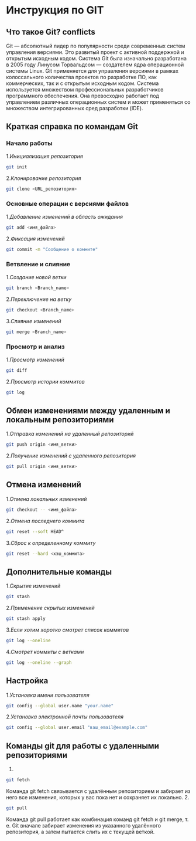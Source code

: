 # Инструкция по GIT

## **Что такое Git?** conflicts

Git — абсолютный лидер по популярности среди современных систем управления версиями. Это развитый проект с активной поддержкой и открытым исходным кодом. Система Git была изначально разработана в 2005 году Линусом Торвальдсом — создателем ядра операционной системы Linux. Git применяется для управления версиями в рамках колоссального количества проектов по разработке ПО, как коммерческих, так и с открытым исходным кодом. Система используется множеством профессиональных разработчиков программного обеспечения. Она превосходно работает под управлением различных операционных систем и может применяться со множеством интегрированных сред разработки (IDE).

## Краткая справка по командам Git

### **Начало работы**

1.*Инициализация репозитория*

```sh
git init
```
2.*Клонирование репозитория*
```sh
git clone <URL_репозитория>
```
### **Основные операции с версиями файлов**

1.*Добавление изменений в область ожидания*
```sh
git add <имя_файла>
```
2.*Фиксация изменений*
```sh
git commit -m "Сообщение о коммите"
```
### **Ветвление и слияние**

1.*Создание новой ветки*
```sh
git branch <Branch_name>
```
2.*Переключение на ветку*
```sh
git checkout <Branch_name>
```
3.*Слияние изменений*
```sh
git merge <Branch_name>
```
### **Просмотр и анализ**

1.*Просмотр изменений*
```sh
git diff
```
2.*Просмотр истории коммитов*
```sh
git log
```
## **Обмен изменениями между удаленным и локальным репозиториями**
1.*Отправка изменений на удаленный репозиторий*
```sh
git push origin <имя_ветки>
```
2.*Получение изменений с удаленного репозитория*
```sh
git pull origin <имя_ветки>
```
## **Отмена изменений**
1.*Отмена локальных изменений*
```sh
git checkout -- <имя_файла>
```
2.*Отмена последнего коммита*
```sh
git reset --soft HEAD^
```
3.*Сброс к определенному коммиту*
```sh
git reset --hard <хэш_коммита>
```
## **Дополнительные команды**
1.*Скрытие изменений*
```sh
git stash
```
2.*Применение скрытых изменений*
```sh
git stash apply
```
3.*Если хотим хоротко смотрет список коммитов*
```sh
git log --oneline
```
4.*Смотрет коммиты с ветками*
```sh
git log --oneline --graph
```
## **Настройка**
1.*Установка имени пользователя*
```sh
git config --global user.name "your.name"
```
2.*Установка электронной почты пользователя*
```sh
git config --global user.email "ваш_email@example.com"
```
## Команды git для работы с удаленными репозиториями
1. 
```sh
git fetch
```
Команда git fetch связывается с удалённым репозиторием и забирает из него все изменения, которых у вас пока нет и сохраняет их локально.
2.
```sh
git pull
```
Команда git pull работает как комбинация команд git fetch и git merge, т. е. Git вначале забирает изменения из указанного удалённого репозитория, а затем пытается слить их с текущей веткой.

